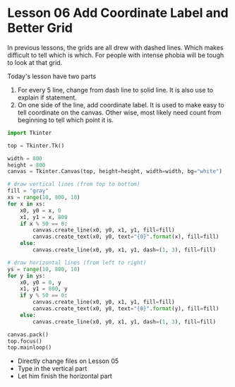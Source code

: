 Lesson 06 Add Coordinate Label and Better Grid
====================

In previous lessons, the grids are all drew with dashed lines. Which makes difficult to tell which is which. For people with intense phobia will be tough to look at that grid.

Today's lesson have two parts

1.  For every 5 line, change from dash line to solid line. It is also use to explain if statement.
1.  On one side of the line, add coordinate label. It is used to make easy to tell coordinate on the canvas. Other wise,   most likely need count from beginning to tell which point it is.



```python
import Tkinter

top = Tkinter.Tk()

width = 800
height = 800
canvas = Tkinter.Canvas(top, height=height, width=width, bg="white")

# draw vertical lines (from top to bottom)
fill = "gray"
xs = range(10, 800, 10)
for x in xs:
	x0, y0 = x, 0
	x1, y1 = x, 800
	if x % 50 == 0:
		canvas.create_line(x0, y0, x1, y1, fill=fill)
		canvas.create_text(x0, y0, text="{0}".format(x), fill=fill)
	else:
		canvas.create_line(x0, y0, x1, y1, dash=(1, 3), fill=fill)

# draw horizontal lines (from left to right)
ys = range(10, 800, 10)
for y in ys:
	x0, y0 = 0, y
	x1, y1 = 800, y
	if y % 50 == 0:
		canvas.create_line(x0, y0, x1, y1, fill=fill)
		canvas.create_text(x0, y0, text="{0}".format(y), fill=fill)
	else:
		canvas.create_line(x0, y0, x1, y1, dash=(1, 3), fill=fill)

canvas.pack()
top.focus()
top.mainloop()
```

* Directly change files on Lesson 05
* Type in the vertical part
* Let him finish the horizontal part

